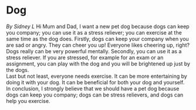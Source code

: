 # Dog

*By Sidney L*
Hi Mum and Dad, I want a new pet dog because dogs can keep you company; you can use it as a stress reliever; you can exercise at the same time as the dog does.
Firstly, dogs can keep your company when you are sad or angry. They can cheer you up! Everyone likes cheering up, right? Dogs really can be very powerful mentally. 
Secondly, you can use it as a stress reliever. If you are stressed, for example for an exam or an assignment, you can play with the dog and you will be brightened up just by the dogs.  
Last but not least, everyone needs exercise. It can be more entertaining by doing it with your dog. It can be beneficial for both your dog and yourself.  
In conclusion, I strongly believe that we should have a pet dog because dogs can keep you company; dogs can be stress relievers, and dogs can help you exercise. 